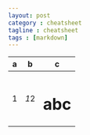 ```yaml
---
layout: post
category : cheatsheet
tagline : cheatsheet
tags : [markdown]
---
```




a|b|c|
:---:|:---:|:---:|
1|*1*2|<h1>abc</h1>|



